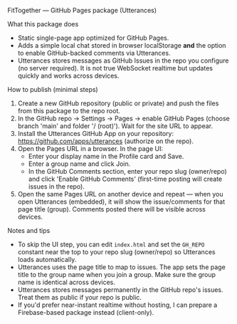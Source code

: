 FitTogether — GitHub Pages package (Utterances)

What this package does
- Static single-page app optimized for GitHub Pages.
- Adds a simple local chat stored in browser localStorage **and** the option to enable GitHub-backed comments via Utterances.
- Utterances stores messages as GitHub Issues in the repo you configure (no server required). It is not true WebSocket realtime but updates quickly and works across devices.

How to publish (minimal steps)
1. Create a new GitHub repository (public or private) and push the files from this package to the repo root.
2. In the GitHub repo -> Settings -> Pages -> enable GitHub Pages (choose branch 'main' and folder '/ (root)'). Wait for the site URL to appear.
3. Install the Utterances GitHub App on your repository: https://github.com/apps/utterances (authorize on the repo).
4. Open the Pages URL in a browser. In the page UI:
   - Enter your display name in the Profile card and Save.
   - Enter a group name and click Join.
   - In the GitHub Comments section, enter your repo slug (owner/repo) and click 'Enable GitHub Comments' (first-time posting will create issues in the repo).
5. Open the same Pages URL on another device and repeat — when you open Utterances (embedded), it will show the issue/comments for that page title (group). Comments posted there will be visible across devices.

Notes and tips
- To skip the UI step, you can edit <code>index.html</code> and set the <code>GH_REPO</code> constant near the top to your repo slug (owner/repo) so Utterances loads automatically.
- Utterances uses the page title to map to issues. The app sets the page title to the group name when you join a group. Make sure the group name is identical across devices.
- Utterances stores messages permanently in the GitHub repo's issues. Treat them as public if your repo is public.
- If you'd prefer near-instant realtime without hosting, I can prepare a Firebase-based package instead (client-only).

